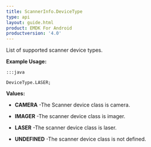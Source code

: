 ```yaml
---
title: ScannerInfo.DeviceType
type: api
layout: guide.html
product: EMDK For Android
productversion: '4.0'
---
```



List of supported scanner device types.
 
 

**Example Usage:**
	
	:::java
	
	DeviceType.LASER;
	


**Values:**

* **CAMERA** -The Scanner device class is camera.

* **IMAGER** -The scanner device class is imager.

* **LASER** -The scanner device class is laser.

* **UNDEFINED** -The scanner device class is not defined.









